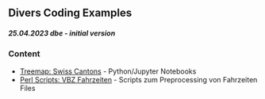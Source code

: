 ## Divers Coding Examples
##### 25.04.2023 dbe - initial version

### Content
+ [Treemap: Swiss Cantons](https://github.com/sawubona-gmbh/BINA-FS23-WORK/tree/dc5986709232c156a908b5497ea4c0c9502c09f8/zDiversExamples/Treemap%20-%20CH%20Cantons) - Python/Jupyter Notebooks 
+ [Perl Scripts: VBZ Fahrzeiten](https://github.com/sawubona-gmbh/BINA-FS23-WORK/tree/058f3b58f984202de7a8846a63dae471bd096320/zDiversExamples/PerlScript%20-%20VBZ%20Fahrzeiten) - Scripts zum Preprocessing von Fahrzeiten Files
